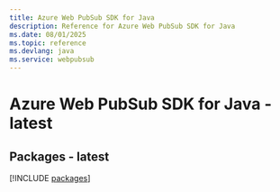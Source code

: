 ```yaml
---
title: Azure Web PubSub SDK for Java
description: Reference for Azure Web PubSub SDK for Java
ms.date: 08/01/2025
ms.topic: reference
ms.devlang: java
ms.service: webpubsub
---
```

# Azure Web PubSub SDK for Java - latest
## Packages - latest
[!INCLUDE [packages](web-pubsub-index.md)]